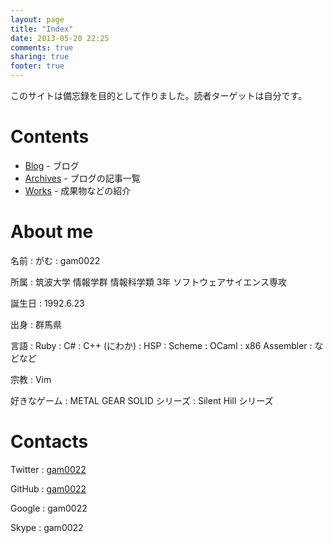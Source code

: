 ```yaml
---
layout: page
title: "Index"
date: 2013-05-20 22:25
comments: true
sharing: true
footer: true
---
```


このサイトは備忘録を目的として作りました。読者ターゲットは自分です。

# Contents

- [Blog](/blog) - ブログ
- [Archives](/blog/archives) - ブログの記事一覧
- [Works](/works) - 成果物などの紹介

# About me

名前
: がむ
: gam0022

所属
: 筑波大学 情報学群 情報科学類 3年 ソフトウェアサイエンス専攻

誕生日
: 1992.6.23

出身
: 群馬県

言語
: Ruby
: C#
: C++ (にわか)
: HSP
: Scheme
: OCaml
: x86 Assembler
: などなど

宗教
: Vim

好きなゲーム
: METAL GEAR SOLID シリーズ
: Silent Hill シリーズ

# Contacts

Twitter
: [gam0022](http://twitter.com/gam0022)

GitHub
: [gam0022](https://github.com/gam0022)

Google
: gam0022

Skype
: gam0022
